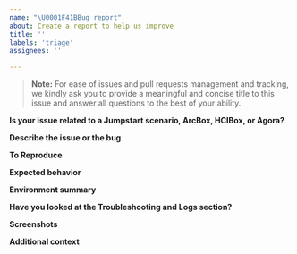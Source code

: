 ```yaml
---
name: "\U0001F41BBug report"
about: Create a report to help us improve
title: ''
labels: 'triage'
assignees: ''

---
```

<!--- 🛑 Please check existing issues first before continuing: https://github.com/microsoft/azure_arc/issues --->

<!--- Disclaimer: The intent of this "Bug report" template is to address feature requests related to the various Arc Jumpstart solution. The Arc Jumpstart team does not handle and/or support Azure Arc upstream core product related issues, bugs and feature requests and will try to assist on a best effort basis. For a core product issue or feature request/feedback, please create an official [Azure support ticket](https://azure.microsoft.com/support/create-ticket/) or [general feedback request](https://feedback.azure.com). --->

> **Note:** For ease of issues and pull requests management and tracking, we kindly ask you to provide a meaningful and concise title to this issue and answer all questions to the best of your ability.


**Is your issue related to a Jumpstart scenario, ArcBox, HCIBox, or Agora?**
<!--- A link to the Jumpstart scenario you are working on. --->

**Describe the issue or the bug**
<!--- A clear and concise description of what the issue or the bug is. --->

**To Reproduce**
<!--- Steps to reproduce the behavior:
1. Go to '...'
2. Click on '....'
3. Scroll down to '....'
4. See error --->

**Expected behavior**
<!--- A clear and concise description of what you expected to happen. --->

**Environment summary**
<!--- Please provide:
- Azure CLI version (`az --version`)
- Operating system and version
- Deployed region
- Any other relevant version information
--->

**Have you looked at the Troubleshooting and Logs section?**
<!---Relevant logs retrieval instructions can be found in the Troubleshooting section.
- [Jumpstart ArcBox for IT Pros troubleshooting](https://jumpstart.azure.com/azure_jumpstart_arcbox/ITPro/#basic-troubleshooting)
- [Jumpstart ArcBox for DevOps troubleshooting](https://jumpstart.azure.com/azure_jumpstart_arcbox/DevOps/#basic-troubleshooting)
- [Jumpstart ArcBox for DataOps troubleshooting](https://jumpstart.azure.com/azure_jumpstart_arcbox/DataOps/#basic-troubleshooting)
- [HCIBox troubleshooting](https://jumpstart.azure.com/azure_jumpstart_hcibox/troubleshooting)
- [Agora - Contoso Supermarket troubleshooting](https://jumpstart.azure.com/azure_jumpstart_ag/contoso_supermarket/troubleshooting)
- [Agora - Contoso Motors troubleshooting](https://jumpstart.azure.com/azure_jumpstart_ag/contoso_motors/troubleshooting)
- [Agora - Contoso Hypermarket troubleshooting](https://jumpstart.azure.com/azure_jumpstart_ag/contoso_hypermarket/troubleshooting/)

Please include relevant log files as specified in the troubleshooting guides.
--->

**Screenshots**
<!--- If applicable, add screenshots to help explain your problem. --->

**Additional context**
<!--- Add any other context about the problem here. --->
